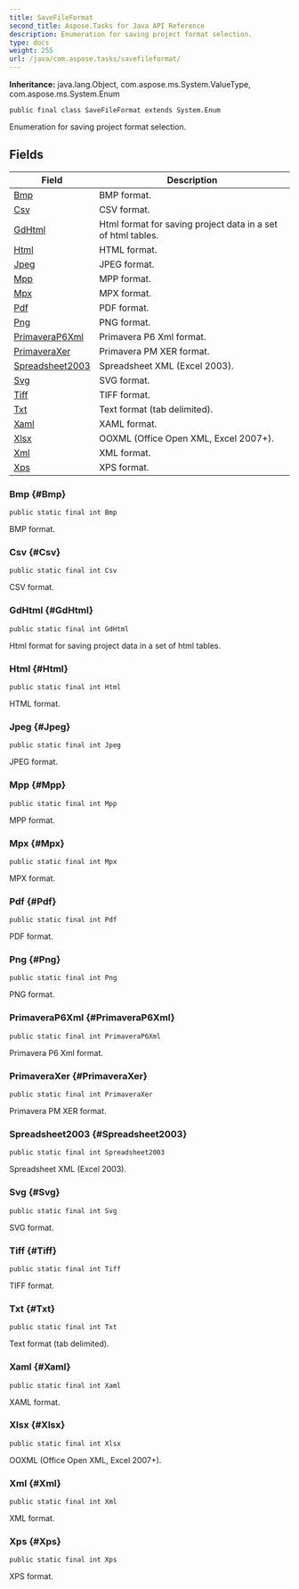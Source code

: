 ```yaml
---
title: SaveFileFormat
second_title: Aspose.Tasks for Java API Reference
description: Enumeration for saving project format selection.
type: docs
weight: 255
url: /java/com.aspose.tasks/savefileformat/
---
```


**Inheritance:**
java.lang.Object, com.aspose.ms.System.ValueType, com.aspose.ms.System.Enum
```
public final class SaveFileFormat extends System.Enum
```

Enumeration for saving project format selection.
## Fields

| Field | Description |
| --- | --- |
| [Bmp](#Bmp) | BMP format. |
| [Csv](#Csv) | CSV format. |
| [GdHtml](#GdHtml) | Html format for saving project data in a set of html tables. |
| [Html](#Html) | HTML format. |
| [Jpeg](#Jpeg) | JPEG format. |
| [Mpp](#Mpp) | MPP format. |
| [Mpx](#Mpx) | MPX format. |
| [Pdf](#Pdf) | PDF format. |
| [Png](#Png) | PNG format. |
| [PrimaveraP6Xml](#PrimaveraP6Xml) | Primavera P6 Xml format. |
| [PrimaveraXer](#PrimaveraXer) | Primavera PM XER format. |
| [Spreadsheet2003](#Spreadsheet2003) | Spreadsheet XML (Excel 2003). |
| [Svg](#Svg) | SVG format. |
| [Tiff](#Tiff) | TIFF format. |
| [Txt](#Txt) | Text format (tab delimited). |
| [Xaml](#Xaml) | XAML format. |
| [Xlsx](#Xlsx) | OOXML (Office Open XML, Excel 2007+). |
| [Xml](#Xml) | XML format. |
| [Xps](#Xps) | XPS format. |
### Bmp {#Bmp}
```
public static final int Bmp
```


BMP format.

### Csv {#Csv}
```
public static final int Csv
```


CSV format.

### GdHtml {#GdHtml}
```
public static final int GdHtml
```


Html format for saving project data in a set of html tables.

### Html {#Html}
```
public static final int Html
```


HTML format.

### Jpeg {#Jpeg}
```
public static final int Jpeg
```


JPEG format.

### Mpp {#Mpp}
```
public static final int Mpp
```


MPP format.

### Mpx {#Mpx}
```
public static final int Mpx
```


MPX format.

### Pdf {#Pdf}
```
public static final int Pdf
```


PDF format.

### Png {#Png}
```
public static final int Png
```


PNG format.

### PrimaveraP6Xml {#PrimaveraP6Xml}
```
public static final int PrimaveraP6Xml
```


Primavera P6 Xml format.

### PrimaveraXer {#PrimaveraXer}
```
public static final int PrimaveraXer
```


Primavera PM XER format.

### Spreadsheet2003 {#Spreadsheet2003}
```
public static final int Spreadsheet2003
```


Spreadsheet XML (Excel 2003).

### Svg {#Svg}
```
public static final int Svg
```


SVG format.

### Tiff {#Tiff}
```
public static final int Tiff
```


TIFF format.

### Txt {#Txt}
```
public static final int Txt
```


Text format (tab delimited).

### Xaml {#Xaml}
```
public static final int Xaml
```


XAML format.

### Xlsx {#Xlsx}
```
public static final int Xlsx
```


OOXML (Office Open XML, Excel 2007+).

### Xml {#Xml}
```
public static final int Xml
```


XML format.

### Xps {#Xps}
```
public static final int Xps
```


XPS format.

